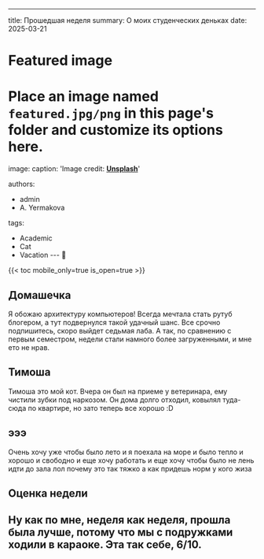 ---
title: Прошедшая неделя
summary: О моих студенческих деньках 
date: 2025-03-21

# Featured image
# Place an image named `featured.jpg/png` in this page's folder and customize its options here.
image:
  caption: 'Image credit: [**Unsplash**](https://unsplash.com)'

authors:
  - admin
  - A. Yermakova 

tags:
  - Academic
  - Cat
  - Vacation 
--- 👋

{{< toc mobile_only=true is_open=true >}}

## Домашечка

Я обожаю архитектуру компьютеров! Всегда мечтала стать рутуб блогером, а тут подвернулся такой удачный шанс. Все срочно подпишитесь, 
скоро выйдет седьмая лаба. А так, по сравнению с первым семестром, недели стали намного более загруженными, и мне ето не нрав.

## Тимоша

Тимоша это мой кот. Вчера он был на приеме у ветеринара, ему чистили зубки под наркозом. Он дома долго отходил, ковылял туда-сюда по квартире,
но зато теперь все хорошо :D

## эээ

Очень хочу уже чтобы было лето и я поехала на море и было тепло и хорошо и свободно и еще хочу работать и еще хочу чтобы было не лень идти до зала лол почему это так тяжко а как придешь норм у кого жиза


## Оценка недели

## Ну как по мне, неделя как неделя, прошла была лучше, потому что мы с подружками ходили в караоке. Эта так себе, 6/10.




